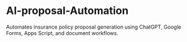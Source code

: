 # AI-proposal-Automation
Automates insurance policy proposal generation using ChatGPT, Google Forms, Apps Script, and document workflows.
